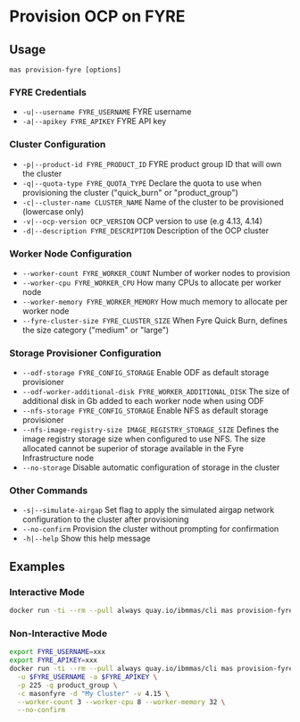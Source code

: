 Provision OCP on FYRE
===============================================================================

Usage
-------------------------------------------------------------------------------
`mas provision-fyre [options]`

### FYRE Credentials
- `-u|--username FYRE_USERNAME` FYRE username
- `-a|--apikey FYRE_APIKEY` FYRE API key

### Cluster Configuration
- `-p|--product-id FYRE_PRODUCT_ID` FYRE product group ID that will own the cluster
- `-q|--quota-type FYRE_QUOTA_TYPE` Declare the quota to use when provisioning the cluster ("quick_burn" or "product_group")
- `-c|--cluster-name CLUSTER_NAME` Name of the cluster to be provisioned (lowercase only)
- `-v|--ocp-version OCP_VERSION` OCP version to use (e.g 4.13, 4.14)
- `-d|--description FYRE_DESCRIPTION` Description of the OCP cluster

### Worker Node Configuration
- `--worker-count FYRE_WORKER_COUNT` Number of worker nodes to provision
- `--worker-cpu FYRE_WORKER_CPU` How many CPUs to allocate per worker node
- `--worker-memory FYRE_WORKER_MEMORY` How much memory to allocate per worker node
- `--fyre-cluster-size FYRE_CLUSTER_SIZE` When Fyre Quick Burn, defines the size category ("medium" or "large")

### Storage Provisioner Configuration
- `--odf-storage FYRE_CONFIG_STORAGE` Enable ODF as default storage provisioner
- `--odf-worker-additional-disk FYRE_WORKER_ADDITIONAL_DISK` The size of additional disk in Gb added to each worker node when using ODF
- `--nfs-storage FYRE_CONFIG_STORAGE` Enable NFS as default storage provisioner
- `--nfs-image-registry-size IMAGE_REGISTRY_STORAGE_SIZE` Defines the image registry storage size when configured to use NFS. The size allocated cannot be superior of storage available in the Fyre Infrastructure node
- `--no-storage` Disable automatic configuration of storage in the cluster

### Other Commands
- `-s|--simulate-airgap` Set flag to apply the simulated airgap network configuration to the cluster after provisioning
- `--no-confirm` Provision the cluster without prompting for confirmation
- `-h|--help` Show this help message

Examples
-------------------------------------------------------------------------------
### Interactive Mode
```bash
docker run -ti --rm --pull always quay.io/ibmmas/cli mas provision-fyre
```

### Non-Interactive Mode
```bash
export FYRE_USERNAME=xxx
export FYRE_APIKEY=xxx
docker run -ti --rm --pull always quay.io/ibmmas/cli mas provision-fyre \
  -u $FYRE_USERNAME -a $FYRE_APIKEY \
  -p 225 -q product_group \
  -c masonfyre -d "My Cluster" -v 4.15 \
  --worker-count 3 --worker-cpu 8 --worker-memory 32 \
  --no-confirm
```
